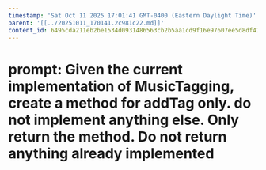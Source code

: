 ```yaml
---
timestamp: 'Sat Oct 11 2025 17:01:41 GMT-0400 (Eastern Daylight Time)'
parent: '[[../20251011_170141.2c981c22.md]]'
content_id: 6495cda211eb2be1534d0931486563cb2b5aa1cd9f16e97607ee5d8df478a2ae
---
```


# prompt: Given the current implementation of MusicTagging, create a method for addTag only. do not implement anything else. Only return the method. Do not return anything already implemented
